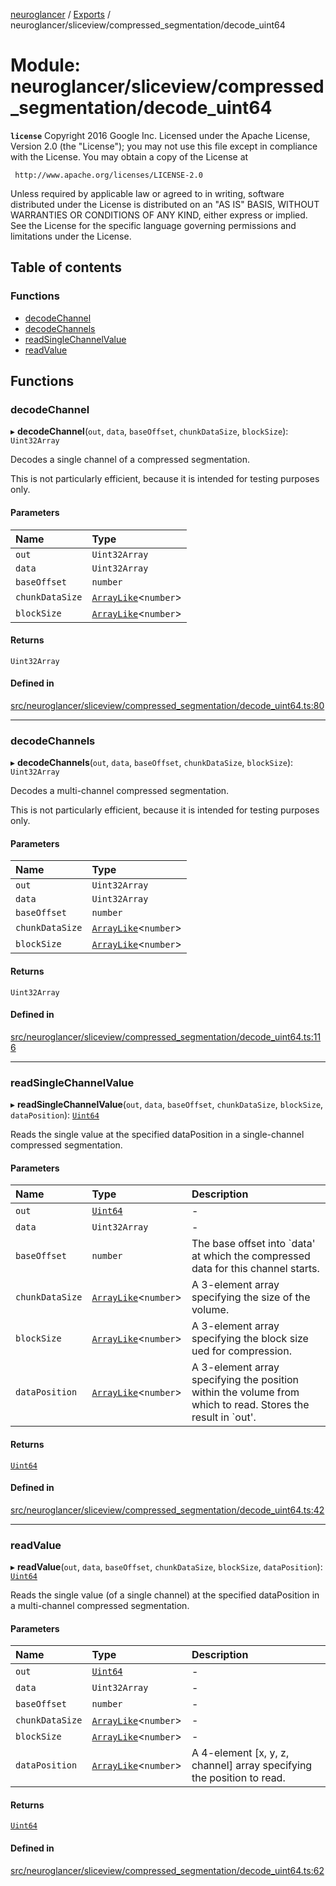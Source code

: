 [neuroglancer](../README.md) / [Exports](../modules.md) / neuroglancer/sliceview/compressed\_segmentation/decode\_uint64

# Module: neuroglancer/sliceview/compressed\_segmentation/decode\_uint64

**`license`**
Copyright 2016 Google Inc.
Licensed under the Apache License, Version 2.0 (the "License");
you may not use this file except in compliance with the License.
You may obtain a copy of the License at

     http://www.apache.org/licenses/LICENSE-2.0

Unless required by applicable law or agreed to in writing, software
distributed under the License is distributed on an "AS IS" BASIS,
WITHOUT WARRANTIES OR CONDITIONS OF ANY KIND, either express or implied.
See the License for the specific language governing permissions and
limitations under the License.

## Table of contents

### Functions

- [decodeChannel](neuroglancer_sliceview_compressed_segmentation_decode_uint64.md#decodechannel)
- [decodeChannels](neuroglancer_sliceview_compressed_segmentation_decode_uint64.md#decodechannels)
- [readSingleChannelValue](neuroglancer_sliceview_compressed_segmentation_decode_uint64.md#readsinglechannelvalue)
- [readValue](neuroglancer_sliceview_compressed_segmentation_decode_uint64.md#readvalue)

## Functions

### decodeChannel

▸ **decodeChannel**(`out`, `data`, `baseOffset`, `chunkDataSize`, `blockSize`): `Uint32Array`

Decodes a single channel of a compressed segmentation.

This is not particularly efficient, because it is intended for testing purposes only.

#### Parameters

| Name | Type |
| :------ | :------ |
| `out` | `Uint32Array` |
| `data` | `Uint32Array` |
| `baseOffset` | `number` |
| `chunkDataSize` | [`ArrayLike`](../interfaces/neuroglancer_async_computation_encode_compressed_segmentation_request._internal_.ArrayLike.md)<`number`\> |
| `blockSize` | [`ArrayLike`](../interfaces/neuroglancer_async_computation_encode_compressed_segmentation_request._internal_.ArrayLike.md)<`number`\> |

#### Returns

`Uint32Array`

#### Defined in

[src/neuroglancer/sliceview/compressed_segmentation/decode_uint64.ts:80](https://github.com/ActiveBrainAtlas2/neuroglancer/blob/034b457d/src/neuroglancer/sliceview/compressed_segmentation/decode_uint64.ts#L80)

___

### decodeChannels

▸ **decodeChannels**(`out`, `data`, `baseOffset`, `chunkDataSize`, `blockSize`): `Uint32Array`

Decodes a multi-channel compressed segmentation.

This is not particularly efficient, because it is intended for testing purposes only.

#### Parameters

| Name | Type |
| :------ | :------ |
| `out` | `Uint32Array` |
| `data` | `Uint32Array` |
| `baseOffset` | `number` |
| `chunkDataSize` | [`ArrayLike`](../interfaces/neuroglancer_async_computation_encode_compressed_segmentation_request._internal_.ArrayLike.md)<`number`\> |
| `blockSize` | [`ArrayLike`](../interfaces/neuroglancer_async_computation_encode_compressed_segmentation_request._internal_.ArrayLike.md)<`number`\> |

#### Returns

`Uint32Array`

#### Defined in

[src/neuroglancer/sliceview/compressed_segmentation/decode_uint64.ts:116](https://github.com/ActiveBrainAtlas2/neuroglancer/blob/034b457d/src/neuroglancer/sliceview/compressed_segmentation/decode_uint64.ts#L116)

___

### readSingleChannelValue

▸ **readSingleChannelValue**(`out`, `data`, `baseOffset`, `chunkDataSize`, `blockSize`, `dataPosition`): [`Uint64`](../classes/neuroglancer_util_uint64.Uint64.md)

Reads the single value at the specified dataPosition in a single-channel compressed segmentation.

#### Parameters

| Name | Type | Description |
| :------ | :------ | :------ |
| `out` | [`Uint64`](../classes/neuroglancer_util_uint64.Uint64.md) | - |
| `data` | `Uint32Array` | - |
| `baseOffset` | `number` | The base offset into `data' at which the compressed data for this channel starts. |
| `chunkDataSize` | [`ArrayLike`](../interfaces/neuroglancer_async_computation_encode_compressed_segmentation_request._internal_.ArrayLike.md)<`number`\> | A 3-element array specifying the size of the volume. |
| `blockSize` | [`ArrayLike`](../interfaces/neuroglancer_async_computation_encode_compressed_segmentation_request._internal_.ArrayLike.md)<`number`\> | A 3-element array specifying the block size ued for compression. |
| `dataPosition` | [`ArrayLike`](../interfaces/neuroglancer_async_computation_encode_compressed_segmentation_request._internal_.ArrayLike.md)<`number`\> | A 3-element array specifying the position within the volume from which to read.  Stores the result in `out'. |

#### Returns

[`Uint64`](../classes/neuroglancer_util_uint64.Uint64.md)

#### Defined in

[src/neuroglancer/sliceview/compressed_segmentation/decode_uint64.ts:42](https://github.com/ActiveBrainAtlas2/neuroglancer/blob/034b457d/src/neuroglancer/sliceview/compressed_segmentation/decode_uint64.ts#L42)

___

### readValue

▸ **readValue**(`out`, `data`, `baseOffset`, `chunkDataSize`, `blockSize`, `dataPosition`): [`Uint64`](../classes/neuroglancer_util_uint64.Uint64.md)

Reads the single value (of a single channel) at the specified dataPosition in a multi-channel
compressed segmentation.

#### Parameters

| Name | Type | Description |
| :------ | :------ | :------ |
| `out` | [`Uint64`](../classes/neuroglancer_util_uint64.Uint64.md) | - |
| `data` | `Uint32Array` | - |
| `baseOffset` | `number` | - |
| `chunkDataSize` | [`ArrayLike`](../interfaces/neuroglancer_async_computation_encode_compressed_segmentation_request._internal_.ArrayLike.md)<`number`\> | - |
| `blockSize` | [`ArrayLike`](../interfaces/neuroglancer_async_computation_encode_compressed_segmentation_request._internal_.ArrayLike.md)<`number`\> | - |
| `dataPosition` | [`ArrayLike`](../interfaces/neuroglancer_async_computation_encode_compressed_segmentation_request._internal_.ArrayLike.md)<`number`\> | A 4-element [x, y, z, channel] array specifying the position to read. |

#### Returns

[`Uint64`](../classes/neuroglancer_util_uint64.Uint64.md)

#### Defined in

[src/neuroglancer/sliceview/compressed_segmentation/decode_uint64.ts:62](https://github.com/ActiveBrainAtlas2/neuroglancer/blob/034b457d/src/neuroglancer/sliceview/compressed_segmentation/decode_uint64.ts#L62)
